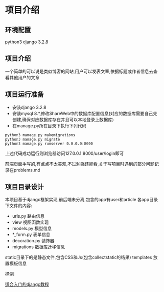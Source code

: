 # 项目介绍
## 环境配置
python3 
django 3.2.8
## 项目介绍
一个简单的可以说是类似博客的网站,用户可以发表文章,依据标题或作者信息去查看其他用户的文章

## 项目运行准备
- 安装django 3.2.8
- 安装mysql 8.*,修改ShareWeb中的数据库配置信息(对应的数据库需要自己先创建,确保对应数据库存在并且可以本地登录上数据库)
- 在manage.py所在目录下执行下列代码
```
python3 manage.py makemigrations
python3 manage.py migrate
python3 manage.py runserver 0.0.0.0:8000
```
上述代码成功运行则浏览器访问127.0.0.1:8000/user/login即可

前端页面手写的,有点点不太美观,不过勉强还能看,关于写项目时遇到的部分问题记录在problems.md

## 项目目录设计
本项目基于django框架实现,前后端未分离,包含的app有user和article
各app目录下文件的内容:
- urls.py 路由信息
- view 视图函数实现
- models.py 模型信息
- *_form.py 表单信息
- decoration.py 装饰器
- migrations 数据库迁移信息

static目录下的是静态文件,包含CSS和Js(包含collectstatic的结果)
templates 放置模板信息

<a href="http://www.lwjcyh.com:8000/user/login" target="_blank">样例</a>

<a href="http://c.biancheng.net/django/" target="_blank"> 适合入门的django教程</a>
